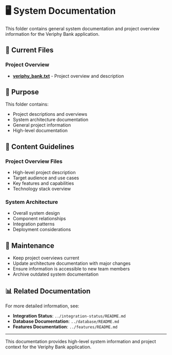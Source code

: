 # 🖥️ System Documentation

This folder contains general system documentation and project overview information for the Veriphy Bank application.

## 📁 Current Files

### Project Overview
- **[veriphy_bank.txt](veriphy_bank.txt)** - Project overview and description

## 🎯 Purpose

This folder contains:
- Project descriptions and overviews
- System architecture documentation
- General project information
- High-level documentation

## 📝 Content Guidelines

### Project Overview Files
- High-level project description
- Target audience and use cases
- Key features and capabilities
- Technology stack overview

### System Architecture
- Overall system design
- Component relationships
- Integration patterns
- Deployment considerations

## 🔄 Maintenance

- Keep project overviews current
- Update architecture documentation with major changes
- Ensure information is accessible to new team members
- Archive outdated system documentation

## 📊 Related Documentation

For more detailed information, see:
- **Integration Status**: `../integration-status/README.md`
- **Database Documentation**: `../database/README.md`
- **Features Documentation**: `../features/README.md`

---

This documentation provides high-level system information and project context for the Veriphy Bank application.
